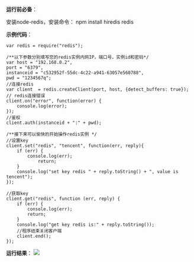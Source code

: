 **运行前必备**：

安装node-redis，安装命令：
npm install hiredis redis

**示例代码**：

```
var redis = require("redis");

/**以下参数分别填写您的redis实例内网IP，端口号，实例id和密码*/
var host = "192.168.0.2",
port = "6379",
instanceid = "c532952f-55dc-4c22-a941-63057e560788",
pwd = "1234567q";
//连接redis
var client  = redis.createClient(port, host, {detect_buffers: true});
// redis连接错误
client.on("error", function(error) {
    console.log(error);
});
//鉴权
client.auth(instanceid + ":" + pwd);

/**接下来可以愉快的开始操作redis实例 */
//设置key
client.set("redis", "tencent", function(err, reply){
    if (err) {
        console.log(err);  
            return;  
    }
    console.log("set key redis " + reply.toString() + ", value is tencent");  
});

//获取key
client.get("redis", function (err, reply) {
    if (err) {
        console.log(err);  
        return;  
    }
    console.log("get key redis is:" + reply.toString());
    //程序结束关闭客户端
    client.end();
});
```

**运行结果**：
![](http://imgcache.tcecqpoc.fsphere.cn/image/qzonestyle.gtimg.cn/qzone/vas/opensns/res/img/NodeJS-1.jpg)
